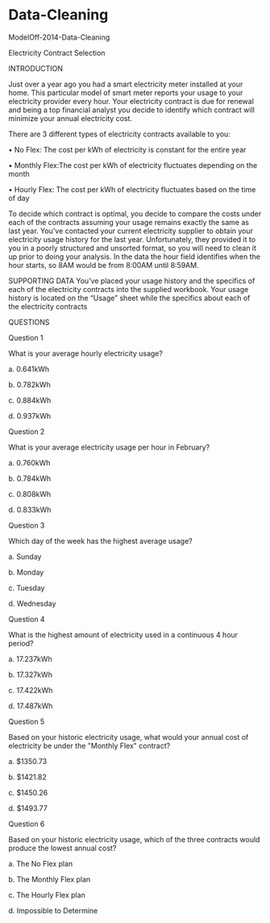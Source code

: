 # Data-Cleaning
ModelOff-2014-Data-Cleaning

Electricity Contract Selection

INTRODUCTION

Just over a year ago you had a smart electricity meter installed at your home. This particular model of smart meter reports your usage to your electricity provider every hour. Your electricity contract is due for renewal and being a top financial analyst you decide to identify which contract will minimize your annual electricity cost.

There are 3 different types of electricity contracts available to you:

• No Flex: The cost per kWh of electricity is constant for the entire year

• Monthly Flex:The cost per kWh of electricity fluctuates depending on the month

• Hourly Flex: The cost per kWh of electricity fluctuates based on the time of day

To decide which contract is optimal, you decide to compare the costs under each of the contracts assuming your usage remains exactly the same as last year. You've contacted your current electricity supplier to obtain your electricity usage history for the last year. Unfortunately, they provided it to you in a poorly structured and unsorted format, so you will need to clean it up prior to doing your analysis. In the data the hour field identifies when the hour starts, so 8AM would be from 8:00AM until 8:59AM.

SUPPORTING DATA You’ve placed your usage history and the specifics of each of the electricity contracts into the supplied workbook. Your usage history is located on the “Usage” sheet while the specifics about each of the electricity contracts

QUESTIONS

Question 1

What is your average hourly electricity usage?

a. 0.641kWh

b. 0.782kWh

c. 0.884kWh

d. 0.937kWh

Question 2

What is your average electricity usage per hour in February?

a. 0.760kWh

b. 0.784kWh

c. 0.808kWh

d. 0.833kWh

Question 3

Which day of the week has the highest average usage?

a. Sunday

b. Monday

c. Tuesday

d. Wednesday

Question 4

What is the highest amount of electricity used in a continuous 4 hour period?

a. 17.237kWh

b. 17.327kWh

c. 17.422kWh

d. 17.487kWh

Question 5

Based on your historic electricity usage, what would your annual cost of electricity be under the "Monthly Flex" contract?

a. $1350.73

b. $1421.82

c. $1450.26

d. $1493.77

Question 6

Based on your historic electricity usage, which of the three contracts would produce the lowest annual cost?

a. The No Flex plan

b. The Monthly Flex plan

c. The Hourly Flex plan

d. Impossible to Determine
